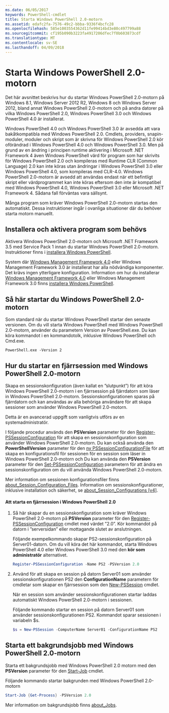 ```yaml
---
ms.date: 06/05/2017
keywords: PowerShell-cmdlet
title: Starta Windows PowerShell 2.0-motorn
ms.assetid: edafc2fa-7576-49c2-bbba-9336f4bcfc28
ms.openlocfilehash: 585e1003554362d11fe99414bd3e80c497799a88
ms.sourcegitcommit: cf195b090b3223fa4917206dfec7f0b603873cdf
ms.translationtype: MT
ms.contentlocale: sv-SE
ms.lasthandoff: 04/09/2018
---
```

# <a name="starting-the-windows-powershell-20-engine"></a>Starta Windows PowerShell 2.0-motorn

Det här avsnittet beskrivs hur du startar Windows PowerShell 2.0-motorn på Windows 8.1, Windows Server 2012 R2, Windows 8 och Windows Server 2012, bland annat Windows PowerShell 2.0-motorn och på andra datorer på vilka Windows PowerShell 2.0, Windows PowerShell 3.0 och Windows PowerShell 4.0 är installerat.

Windows PowerShell 4.0 och Windows PowerShell 3.0 är avsedda att vara bakåtkompatibla med Windows PowerShell 2.0. Cmdlets, providers, snapin-moduler, moduler och skript som är skrivna för Windows PowerShell 2.0 kör oförändrad i Windows PowerShell 4.0 och Windows PowerShell 3.0. Men på grund av en ändring i principen runtime aktivering i Microsoft .NET Framework 4 även Windows PowerShell värd för program som har skrivits för Windows PowerShell 2.0 och kompileras med Runtime CLR (Common Language) 2.0 kan inte köras utan ändringar i Windows PowerShell 3.0 eller Windows PowerShell 4.0, som kompileras med CLR-4.0. Windows PowerShell 2.0-motorn är avsedd att användas endast när ett befintligt skript eller värdprogrammet kan inte köras eftersom den inte är kompatibel med Windows PowerShell 4.0, Windows PowerShell 3.0 eller Microsoft .NET Framework 4. Sådana fall förväntas vara sällsynt.

Många program som kräver Windows PowerShell 2.0-motorn startas den automatiskt. Dessa instruktioner ingår i ovanliga situationer där du behöver starta motorn manuellt.

## <a name="installing-and-enabling-required-programs"></a>Installera och aktivera program som behövs

Aktivera Windows PowerShell 2.0-motorn och Microsoft .NET Framework 3.5 med Service Pack 1 innan du startar Windows PowerShell 2.0-motorn. Instruktioner finns i [installera Windows PowerShell](Installing-Windows-PowerShell.md).

System där [Windows Management Framework 4.0](http://go.microsoft.com/fwlink/?LinkID=293881) eller Windows Management Framework 3.0 är installerat har alla nödvändiga komponenter. Det krävs ingen ytterligare konfiguration. Information om hur du installerar [Windows Management Framework 4.0](http://go.microsoft.com/fwlink/?LinkID=293881) eller Windows Management Framework 3.0 finns [installera Windows PowerShell](Installing-Windows-PowerShell.md).

## <a name="how-to-start-the-windows-powershell-20-engine"></a>Så här startar du Windows PowerShell 2.0-motorn

Som standard när du startar Windows PowerShell startar den senaste versionen. Om du vill starta Windows PowerShell med Windows PowerShell 2.0-motorn, använder du parametern Version av PowerShell.exe. Du kan köra kommandot i en kommandotolk, inklusive Windows PowerShell och Cmd.exe.

```
PowerShell.exe -Version 2
```

## <a name="how-to-start-a-remote-session-with-the-windows-powershell-20-engine"></a>Hur du startar en fjärrsession med Windows PowerShell 2.0-motorn

Skapa en sessionskonfiguration (även kallat en ”slutpunkt”) för att köra Windows PowerShell 2.0-motorn i en fjärrsession på fjärrdatorn som läser in Windows PowerShell 2.0-motorn. Sessionskonfigurationen sparas på fjärrdatorn och kan användas av alla behöriga användare för att skapa sessioner som använder Windows PowerShell 2.0-motorn.

Detta är en avancerad uppgift som vanligtvis utförs av en systemadministratör.

I följande procedur används den **PSVersion** parameter för den [Register-PSSessionConfiguration](https://technet.microsoft.com/en-us/library/e9152ae2-bd6d-4056-9bc7-dc1893aa29ea) för att skapa en sessionskonfiguration som använder Windows PowerShell 2.0-motorn. Du kan också använda den **PowerShellVersion** parameter för den [ny PSSessionConfigurationFile](https://technet.microsoft.com/en-us/library/5f3e3633-6e90-479c-aea9-ba45a1954866) för att skapa en konfigurationsfil för sessionen för en session som läser in Windows PowerShell 2.0-motorn och Du kan använda den **PSVersion** parameter för den [Set-PSSessionConfiguration](https://technet.microsoft.com/en-us/library/b21fbad3-1759-4260-b206-dcb8431cd6ea) parametern för att ändra en sessionskonfiguration om du vill använda Windows PowerShell 2.0-motorn.

Mer information om sessionen konfigurationsfiler finns [about_Session_Configuration_Files](https://technet.microsoft.com/en-us/library/c7217447-1ebf-477b-a8ef-4dbe9a1473b8). Information om sessionskonfigurationer, inklusive installation och säkerhet, se [about_Session_Configurations [v4]](https://technet.microsoft.com/en-us/library/a2fbe12a-350c-4d04-be50-24102824e3ab).

#### <a name="to-start-a-remote-windows-powershell-20-session"></a>Att starta en fjärrsession i Windows PowerShell 2.0

1. Så här skapar du en sessionskonfiguration som kräver Windows PowerShell 2.0-motorn på **PSVersion** parameter för den [Register-PSSessionConfiguration](https://technet.microsoft.com/en-us/library/e9152ae2-bd6d-4056-9bc7-dc1893aa29ea) cmdlet med värdet ”2.0”. Kör kommandot på datorn i ”serversidan” eller mottagande slutet av anslutningen.

   Följande exempelkommando skapar PS2-sessionskonfiguration på Server01-datorn. Om du vill köra det här kommandot, starta Windows PowerShell 4.0 eller Windows PowerShell 3.0 med den **kör som administratör** alternativet.

   ```powershell
   Register-PSSessionConfiguration -Name PS2 -PSVersion 2.0
   ```

2. Använd för att skapa en session på datorn Server01 som använder sessionskonfigurationen PS2 den **ConfigurationName** parametern för cmdletar som skapar en fjärrsession som den [New-PSSession](https://technet.microsoft.com/en-us/library/76f6628c-054c-4eda-ba7a-a6f28daaa26f) cmdlet.

   När en session som använder sessionskonfigurationen startar laddas automatiskt Windows PowerShell 2.0-motorn i sessionen.

   Följande kommando startar en session på datorn Server01 som använder sessionskonfigurationen PS2. Kommandot sparar sessionen i variabeln $s.

   ```powershell
   $s = New-PSSession -ComputerName Server01 -ConfigurationName PS2
   ```

## <a name="how-to-start-a-background-job-with-the-windows-powershell-20-engine"></a>Starta ett bakgrundsjobb med Windows PowerShell 2.0-motorn

Starta ett bakgrundsjobb med Windows PowerShell 2.0 motorn med den **PSVersion** parameter för den [Start-Job](https://technet.microsoft.com/en-us/library/2bc04935-0deb-4ec0-b856-d7290cca6442) cmdlet.

Följande kommando startar bakgrunden med Windows PowerShell 2.0-motorn

```powershell
Start-Job {Get-Process} -PSVersion 2.0
```

Mer information om bakgrundsjobb finns [about_Jobs](/powershell/module/microsoft.powershell.core/about/about_jobs).